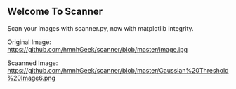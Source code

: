 Welcome To Scanner
------------------

Scan your images with scanner.py, now with matplotlib integrity.

Original Image: https://github.com/hmnhGeek/scanner/blob/master/image.jpg



Scaanned Image: https://github.com/hmnhGeek/scanner/blob/master/Gaussian%20Threshold%20Image6.png

